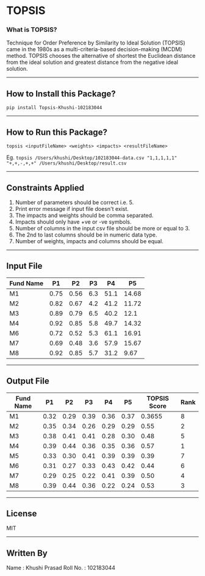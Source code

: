 # TOPSIS

### What is TOPSIS?
Technique for Order Preference by Similarity to Ideal Solution (TOPSIS) came in the 1980s as a multi-criteria-based decision-making (MCDM) method. TOPSIS chooses the alternative of shortest the Euclidean distance from the ideal solution and greatest distance from the negative ideal solution. 

___

## How to Install this Package?
``` pip install Topsis-Khushi-102183044 ```

___

## How to Run this Package?
``` topsis <inputFileName> <weights> <impacts> <resultFileName> ```

Eg. ``` topsis /Users/khushi/Desktop/102183044-data.csv "1,1,1,1,1" "+,+,-,+,+" /Users/khushi/Desktop/result.csv ```

___

## Constraints Applied
1. Number of parameters should be correct i.e. 5.
2. Print error message if input file doesn't exist.
3. The impacts and weights should be comma separated.
4. Impacts should only have +ve or -ve symbols.
5. Number of columns in the input csv file should be more or equal to 3.
6. The 2nd to last columns should be in numeric data type.
7. Number of weights, impacts and columns should be equal.

___

## Input File
| Fund Name  | P1 | P2 | P3 | P4 | P5  |
| ---------- | -- | -- | -- | -- | --  |
| M1         |0.75|0.56|6.3 |51.1|14.68|
| M2         |0.82|0.67|4.2 |41.2|11.72|
| M3         |0.89|0.79|6.5 |40.2|12.1 |
| M4         |0.92|0.85|5.8 |49.7|14.32|
| M6         |0.72|0.52|5.3 |61.1|16.91|
| M7         |0.69|0.48|3.6 |57.9|15.67|
| M8         |0.92|0.85|5.7 |31.2|9.67 |

___

## Output File
| Fund Name  | P1 | P2 | P3 | P4 | P5  | TOPSIS Score | Rank |
| ---------- | -- | -- | -- | -- | --- | ------------ | ---- |
| M1         |0.32|0.29|0.39|0.36|0.37 | 0.3655       | 8    |
| M2         |0.35|0.34|0.26|0.29|0.29 | 0.55         | 2    |
| M3         |0.38|0.41|0.41|0.28|0.30 | 0.48         | 5    |
| M4         |0.39|0.44|0.36|0.35|0.36 | 0.57         | 1    |
| M5         |0.33|0.30|0.41|0.39|0.39 | 0.39         | 7    |
| M6         |0.31|0.27|0.33|0.43|0.42 | 0.44         | 6    |
| M7         |0.29|0.25|0.22|0.41|0.39 | 0.50         | 4    |
| M8         |0.39|0.44|0.36|0.22|0.24 | 0.53         | 3    |

___

## License
MIT

___

## Written By
Name : Khushi Prasad
Roll No. : 102183044
